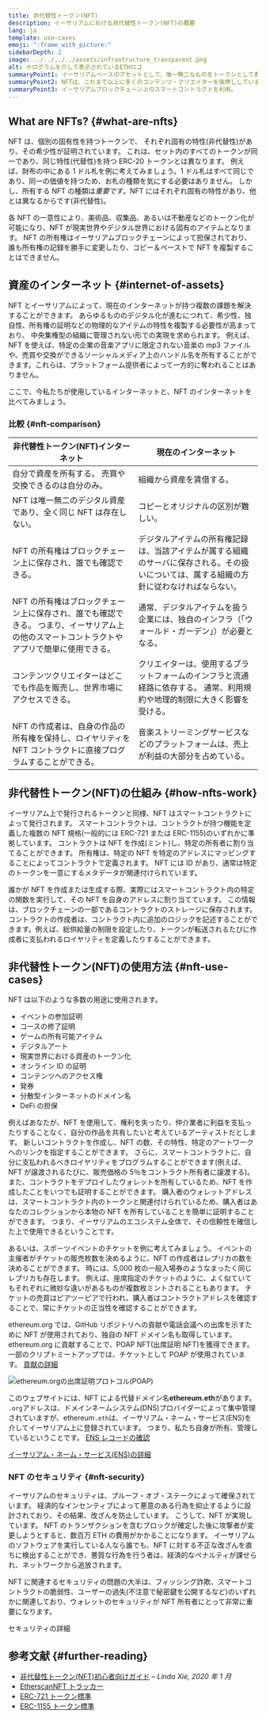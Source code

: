 ```yaml
---
title: 非代替性トークン(NFT)
description: イーサリアムにおける非代替性トークン(NFT)の概要
lang: ja
template: use-cases
emoji: ":frame_with_picture:"
sidebarDepth: 2
image: ../../../../assets/infrastructure_transparent.png
alt: ホログラムを介して表示されているETHロゴ
summaryPoint1: イーサリアムベースのアセットとして、唯一無二なものをトークンとして表現する方法。
summaryPoint2: NFTは、これまで以上に多くのコンテンツ・クリエイターを後押ししています。
summaryPoint3: イーサリアムブロックチェーン上のスマートコントラクトを利用。
---
```


## What are NFTs? {#what-are-nfts}

NFT は、個別の固有性を持つトークンで、 それぞれ固有の特性(非代替性)があり、その希少性が証明されています。 これは、セット内のすべてのトークンが同一であり、同じ特性(代替性)を持つ ERC-20 トークンとは異なります。 例えば、財布の中にある 1 ドル札を例に考えてみましょう。1 ドル札はすべて同じであり、同一の価値を持つため、お札の種類を気にする必要はありません。 しかし、所有する NFT の種類は*重要です*。NFT にはそれぞれ固有の特性があり、他とは異なるからです(非代替性)。

各 NFT の一意性により、美術品、収集品、あるいは不動産などのトークン化が可能になり、NFT が現実世界やデジタル世界における固有のアイテムとなります。 NFT の所有権はイーサリアムブロックチェーンによって担保されており、誰も所有権の記録を勝手に変更したり、コピー＆ペーストで NFT を複製することはできません。

<YouTube id="Xdkkux6OxfM" />

## 資産のインターネット {#internet-of-assets}

NFT とイーサリアムによって、現在のインターネットが持つ複数の課題を解決することができます。 あらゆるもののデジタル化が進むにつれて、希少性、独自性、所有権の証明などの物理的なアイテムの特性を複製する必要性が高まっており、 中央集権型の組織に管理されない形での実現を求められます。 例えば、NFT を使えば、特定の企業の音楽アプリに限定されない音楽の mp3 ファイルや、売買や交換ができるソーシャルメディア上のハンドル名を所有することができます。これらは、プラットフォーム提供者によって一方的に奪われることはありません。

ここで、今私たちが使用しているインターネットと、NFT のインターネットを比べてみましょう。

### 比較 {#nft-comparison}

| 非代替性トークン(NFT)インターネット                                                                                                         | 現在のインターネット                                                                                                                       |
| ------------------------------------------------------------------------------------------------------------------------------------------- | ------------------------------------------------------------------------------------------------------------------------------------------ |
| 自分で資産を所有する。 売買や交換できるのは自分のみ。                                                                                       | 組織から資産を賃借する。                                                                                                                   |
| NFT は唯一無二のデジタル資産であり、全く同じ NFT は存在しない。                                                                             | コピーとオリジナルの区別が難しい。                                                                                                         |
| NFT の所有権はブロックチェーン上に保存され、誰でも確認できる。                                                                              | デジタルアイテムの所有権記録は、当該アイテムが属する組織のサーバに保存される。その扱いについては、属する組織の方針に従わなければならない。 |
| NFT の所有権はブロックチェーン上に保存され、誰でも確認できる。 つまり、イーサリアム上の他のスマートコントラクトやアプリで簡単に使用できる。 | 通常、デジタルアイテムを扱う企業には、独自のインフラ（「ウォールド・ガーデン」）が必要となる。                                             |
| コンテンツクリエイターはどこでも作品を販売し、世界市場にアクセスできる。                                                                    | クリエイターは、使用するプラットフォームのインフラと流通経路に依存する。 通常、利用規約や地理的制限に大きく影響を受ける。                  |
| NFT の作成者は、自身の作品の所有権を保持し、ロイヤリティを NFT コントラクトに直接プログラムすることができる。                               | 音楽ストリーミングサービスなどのプラットフォームは、売上が利益の大部分を占めている。                                                       |

## 非代替性トークン(NFT)の仕組み {#how-nfts-work}

イーサリアム上で発行されるトークンと同様、NFT はスマートコントラクトによって発行されます。 スマートコントラクトは、コントラクトが持つ機能を定義した複数の NFT 規格(一般的には ERC-721 または ERC-1155)のいずれかに準拠しています。 コントラクトは NFT を作成(ミント)し、特定の所有者に割り当てることができます。 所有権は、特定の NFT を特定のアドレスにマッピングすることによってコントラクトで定義されます。 NFT には ID があり、通常は特定のトークンを一意にするメタデータが関連付けられています。

誰かが NFT を作成または生成する際、実際にはスマートコントラクト内の特定の関数を実行して、その NFT を自身のアドレスに割り当てています。 この情報は、ブロックチェーンの一部であるコントラクトのストレージに保存されます。 コントラクトの作成者は、コントラクト内に追加のロジックを記述することができます。例えば、総供給量の制限を設定したり、トークンが転送されるたびに作成者に支払われるロイヤリティを定義したりすることができます。

## 非代替性トークン(NFT)の使用方法 {#nft-use-cases}

NFT は以下のような多数の用途に使用されます。

- イベントの参加証明
- コースの修了証明
- ゲームの所有可能アイテム
- デジタルアート
- 現実世界における資産のトークン化
- オンライン ID の証明
- コンテンツへのアクセス権
- 発券
- 分散型インターネットのドメイン名
- DeFi の担保

例えばあなたが、NFT を使用して、権利を失ったり、仲介業者に利益を支払ったりすることなく、自分の作品を共有したいと考えているアーティストだとします。 新しいコントラクトを作成し、NFT の数、その特性、特定のアートワークへのリンクを指定することができます。 さらに、スマートコントラクトに、自分に支払われるべきロイヤリティをプログラムすることができます(例えば、NFT が譲渡されるたびに、販売価格の 5％をコントラクト所有者に譲渡する)。 また、コントラクトをデプロイしたウォレットを所有しているため、NFT を作成したことをいつでも証明することができます。 購入者のウォレットアドレスは、スマートコントラクト内のトークンと関連付けられているため、購入者はあなたのコレクションから本物の NFT を所有していることを簡単に証明することができます。 つまり、イーサリアムのエコシステム全体で、その信頼性を確信した上で使用できるということです。

あるいは、スポーツイベントのチケットを例に考えてみましょう。 イベントの主催者がチケットの販売枚数を決めるように、NFT の作成者はレプリカの数を決めることができます。 時には、5,000 枚の一般入場券のようなまったく同じレプリカも存在します。 例えば、座席指定のチケットのように、よく似ていてもそれぞれに微妙な違いがあるものが複数枚ミントされることもあります。 チケットの売買はピアツーピアで行われ、購入者はコントラクトアドレスを確認することで、常にチケットの正当性を確認することができます。

ethereum.org では、GitHub リポジトリへの貢献や電話会議への出席を示すために NFT が使用されており、独自の NFT ドメイン名も取得しています。 ethereum.org に貢献することで、POAP NFT(出席証明 NFT)を獲得できます。 一部のクリプトミートアップでは、チケットとして POAP が使用されています。 [貢献の詳細](/contributing/#poap)

![ethereum.orgの出席証明プロトコル(POAP)](./poap.png)

このウェブサイトには、NFT による代替ドメイン名**ethereum.eth**があります。 `.org`アドレスは、ドメインネームシステム(DNS)プロバイダーによって集中管理されていますが、ethereum`.eth`は、イーサリアム・ネーム・サービス(ENS)を介してイーサリアム上に登録されています。 つまり、私たち自身が所有、管理しているということです。 [ENS レコードの確認](https://app.ens.domains/name/ethereum.eth)

[イーサリアム・ネーム・サービス(ENS)の詳細](https://app.ens.domains)

<Divider />

### NFT のセキュリティ {#nft-security}

イーサリアムのセキュリティは、プルーフ・オブ・ステークによって確保されています。 経済的なインセンティブによって悪意のある行為を抑止するように設計されており、その結果、改ざんを防止しています。 こうして、NFT が実現しています。 NFT のトランザクションを含むブロックが確定した後に攻撃者が変更しようとすると、数百万 ETH の費用がかかることになります。 イーサリアムのソフトウェアを実行している人なら誰でも、NFT に対する不正な改ざんを直ちに検出することができ、悪質な行為を行う者は、経済的なペナルティが課せられ、ネットワークから追放されます。

NFT に関連するセキュリティの問題の大半は、フィッシング詐欺、スマートコントラクトの脆弱性、ユーザーの過失(不注意で秘密鍵を公開するなど)のいずれかに関連しており、ウォレットのセキュリティが NFT 所有者にとって非常に重要になります。

<ButtonLink to="/security/">
  セキュリティの詳細
</ButtonLink>

## 参考文献 {#further-reading}

- [非代替性トークン(NFT)初心者向けガイド](https://linda.mirror.xyz/df649d61efb92c910464a4e74ae213c4cab150b9cbcc4b7fb6090fc77881a95d) – _Linda Xie, 2020 年 1 月_
- [EtherscanNFT トラッカー](https://etherscan.io/nft-top-contracts)
- [ERC-721 トークン標準](/developers/docs/standards/tokens/erc-721/)
- [ERC-1155 トークン標準](/developers/docs/standards/tokens/erc-1155/)

<Divider />

<QuizWidget quizKey="nfts" />
